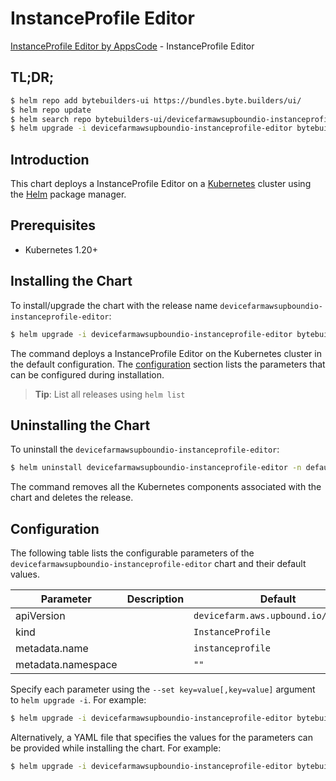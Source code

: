 # InstanceProfile Editor

[InstanceProfile Editor by AppsCode](https://byte.builders) - InstanceProfile Editor

## TL;DR;

```bash
$ helm repo add bytebuilders-ui https://bundles.byte.builders/ui/
$ helm repo update
$ helm search repo bytebuilders-ui/devicefarmawsupboundio-instanceprofile-editor --version=v0.4.18
$ helm upgrade -i devicefarmawsupboundio-instanceprofile-editor bytebuilders-ui/devicefarmawsupboundio-instanceprofile-editor -n default --create-namespace --version=v0.4.18
```

## Introduction

This chart deploys a InstanceProfile Editor on a [Kubernetes](http://kubernetes.io) cluster using the [Helm](https://helm.sh) package manager.

## Prerequisites

- Kubernetes 1.20+

## Installing the Chart

To install/upgrade the chart with the release name `devicefarmawsupboundio-instanceprofile-editor`:

```bash
$ helm upgrade -i devicefarmawsupboundio-instanceprofile-editor bytebuilders-ui/devicefarmawsupboundio-instanceprofile-editor -n default --create-namespace --version=v0.4.18
```

The command deploys a InstanceProfile Editor on the Kubernetes cluster in the default configuration. The [configuration](#configuration) section lists the parameters that can be configured during installation.

> **Tip**: List all releases using `helm list`

## Uninstalling the Chart

To uninstall the `devicefarmawsupboundio-instanceprofile-editor`:

```bash
$ helm uninstall devicefarmawsupboundio-instanceprofile-editor -n default
```

The command removes all the Kubernetes components associated with the chart and deletes the release.

## Configuration

The following table lists the configurable parameters of the `devicefarmawsupboundio-instanceprofile-editor` chart and their default values.

|     Parameter      | Description |                    Default                     |
|--------------------|-------------|------------------------------------------------|
| apiVersion         |             | <code>devicefarm.aws.upbound.io/v1beta1</code> |
| kind               |             | <code>InstanceProfile</code>                   |
| metadata.name      |             | <code>instanceprofile</code>                   |
| metadata.namespace |             | <code>""</code>                                |


Specify each parameter using the `--set key=value[,key=value]` argument to `helm upgrade -i`. For example:

```bash
$ helm upgrade -i devicefarmawsupboundio-instanceprofile-editor bytebuilders-ui/devicefarmawsupboundio-instanceprofile-editor -n default --create-namespace --version=v0.4.18 --set apiVersion=devicefarm.aws.upbound.io/v1beta1
```

Alternatively, a YAML file that specifies the values for the parameters can be provided while
installing the chart. For example:

```bash
$ helm upgrade -i devicefarmawsupboundio-instanceprofile-editor bytebuilders-ui/devicefarmawsupboundio-instanceprofile-editor -n default --create-namespace --version=v0.4.18 --values values.yaml
```
